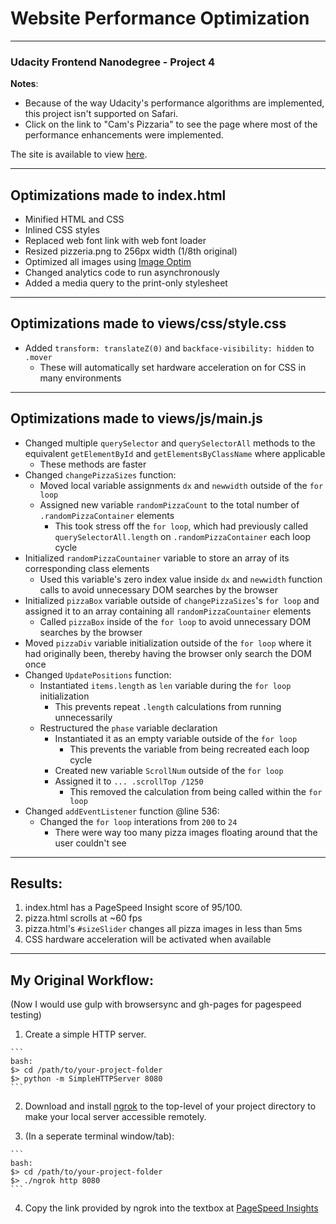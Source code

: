 # Website Performance Optimization

___
### Udacity Frontend Nanodegree - Project 4
    
**Notes**:  
- Because of the way Udacity's performance algorithms are implemented, this project isn't supported on Safari.
- Click on the link to "Cam's Pizzaria" to see the page where most of the performance enhancements were implemented.  
  
The site is available to view [here](https://simplyphy.github.io/P4_WebOptimization/).

___
## Optimizations made to index.html

- Minified HTML and CSS
- Inlined CSS styles
- Replaced web font link with web font loader
- Resized pizzeria.png to 256px width (1/8th original)
- Optimized all images using [Image Optim](https://imageoptim.com/mac)
- Changed analytics code to run asynchronously
- Added a media query to the print-only stylesheet

___
## Optimizations made to views/css/style.css

- Added `transform: translateZ(0)` and `backface-visibility: hidden` to `.mover`
  - These will automatically set hardware acceleration on for CSS in many environments

___
## Optimizations made to views/js/main.js

- Changed multiple `querySelector` and `querySelectorAll` methods to the equivalent `getElementById` and `getElementsByClassName` where applicable
  - These methods are faster
- Changed `changePizzaSizes` function:
  - Moved local variable assignments `dx` and `newwidth` outside of the `for loop`
  - Assigned new variable `randomPizzaCount` to the total number of `.randomPizzaContainer` elements
    -  This took stress off the `for loop`, which had previously called `querySelectorAll.length` on `.randomPizzaContainer` each loop cycle
- Initialized `randomPizzaCountainer` variable to store an array of its corresponding class elements
  - Used this variable's zero index value inside `dx` and `newwidth` function calls to avoid unnecessary DOM searches by the browser
- Initialized `pizzaBox` variable outside of `changePizzaSizes`'s `for loop` and assigned it to an array containing all `randomPizzaCountainer` elements
  - Called `pizzaBox` inside of the `for loop` to avoid unnecessary DOM searches by the browser
- Moved `pizzaDiv` variable initialization outside of the `for loop` where it had originally been, thereby having the browser only search the DOM once 
- Changed `UpdatePositions` function:
  - Instantiated `items.length` as `len` variable during the `for loop` initialization
    - This prevents repeat `.length` calculations from running unnecessarily
  - Restructured the `phase` variable declaration
    - Instantiated it as an empty variable outside of the `for loop`
      - This prevents the variable from being recreated each loop cycle
    - Created new variable `ScrollNum` outside of the `for loop`
    - Assigned it to `... .scrollTop /1250`
      - This removed the calculation from being called within the `for loop`
- Changed `addEventListener` function @line 536:
  - Changed the `for loop` interations from `200` to `24`
    - There were way too many pizza images floating around that the user couldn't see

___
## Results:

1. index.html has a PageSpeed Insight score of 95/100.
2. pizza.html scrolls at ~60 fps
3. pizza.html's `#sizeSlider` changes all pizza images in less than 5ms
4. CSS hardware acceleration will be activated when available

___
## My Original Workflow:
(Now I would use gulp with browsersync and gh-pages for pagespeed testing)

  1. Create a simple HTTP server.

    ```
    bash:
    $> cd /path/to/your-project-folder
    $> python -m SimpleHTTPServer 8080
    ```

  2. Download and install [ngrok](https://ngrok.com/) to the top-level of your project directory to make your local server accessible remotely.

  3. (In a seperate terminal window/tab):  

    ```
    bash:
    $> cd /path/to/your-project-folder
    $> ./ngrok http 8080
    ```

  4. Copy the link provided by ngrok into the textbox at [PageSpeed Insights](https://developers.google.com/speed/pagespeed/insights/)
